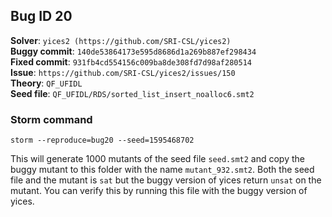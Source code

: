 ## Bug ID 20

**Solver**: `yices2 (https://github.com/SRI-CSL/yices2)`
<br>
**Buggy commit**: `140de53864173e595d8686d1a269b887ef298434`
<br>
**Fixed commit**: `931fb4cd554156c009ba8de308fd7d98af280514`
<br>
**Issue**: `https://github.com/SRI-CSL/yices2/issues/150`
<br>
**Theory**: `QF_UFIDL`
<br>
**Seed file**: `QF_UFIDL/RDS/sorted_list_insert_noalloc6.smt2`

### Storm command

```
storm --reproduce=bug20 --seed=1595468702
```

This will generate 1000 mutants of the seed file `seed.smt2` and copy the buggy mutant to this folder with the name `mutant_932.smt2`. 
Both the seed file and the mutant is `sat` but the buggy version of yices return `unsat` on the mutant. 
You can verify this by running this file with the buggy version of yices. 
